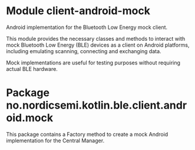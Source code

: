 # Module client-android-mock

Android implementation for the Bluetooth Low Energy mock client.

This module provides the necessary classes and methods to interact with mock Bluetooth Low Energy (BLE) 
devices as a client on Android platforms, including emulating scanning, connecting and exchanging data.

Mock implementations are useful for testing purposes without requiring actual BLE hardware.

# Package no.nordicsemi.kotlin.ble.client.android.mock

This package contains a Factory method to create a mock Android implementation for the Central Manager.